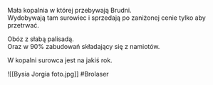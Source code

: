 Mała kopalnia w której przebywają Brudni.  
Wydobywają tam surowiec i sprzedają po zaniżonej cenie tylko aby przetrwać.

Obóz z słabą palisadą.  
Oraz w 90% zabudowań składający się z namiotów.

W kopalni surowca jest na jakiś rok.

![[Bysia Jorgia foto.jpg]]
#Brolaser 